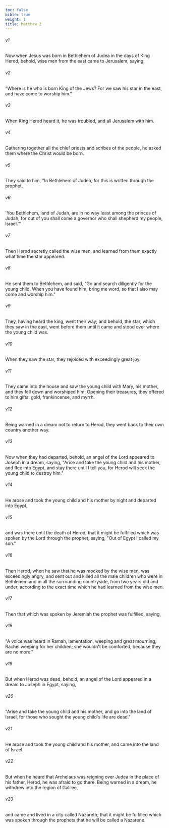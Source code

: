 ```yaml
---
toc: false
bible: true
weight: 1
title: Matthew 2
---
```




###### v1 
Now when Jesus was born in Bethlehem of Judea in the days of King Herod, behold, wise men from the east came to Jerusalem, saying, 

###### v2 
"Where is he who is born King of the Jews? For we saw his star in the east, and have come to worship him." 

###### v3 
When King Herod heard it, he was troubled, and all Jerusalem with him. 

###### v4 
Gathering together all the chief priests and scribes of the people, he asked them where the Christ would be born. 

###### v5 
They said to him, "In Bethlehem of Judea, for this is written through the prophet, 

###### v6 
'You Bethlehem, land of Judah, are in no way least among the princes of Judah; for out of you shall come a governor who shall shepherd my people, Israel.'" 

###### v7 
Then Herod secretly called the wise men, and learned from them exactly what time the star appeared. 

###### v8 
He sent them to Bethlehem, and said, "Go and search diligently for the young child. When you have found him, bring me word, so that I also may come and worship him." 

###### v9 
They, having heard the king, went their way; and behold, the star, which they saw in the east, went before them until it came and stood over where the young child was. 

###### v10 
When they saw the star, they rejoiced with exceedingly great joy. 

###### v11 
They came into the house and saw the young child with Mary, his mother, and they fell down and worshiped him. Opening their treasures, they offered to him gifts: gold, frankincense, and myrrh. 

###### v12 
Being warned in a dream not to return to Herod, they went back to their own country another way. 

###### v13 
Now when they had departed, behold, an angel of the Lord appeared to Joseph in a dream, saying, "Arise and take the young child and his mother, and flee into Egypt, and stay there until I tell you, for Herod will seek the young child to destroy him." 

###### v14 
He arose and took the young child and his mother by night and departed into Egypt, 

###### v15 
and was there until the death of Herod, that it might be fulfilled which was spoken by the Lord through the prophet, saying, "Out of Egypt I called my son." 

###### v16 
Then Herod, when he saw that he was mocked by the wise men, was exceedingly angry, and sent out and killed all the male children who were in Bethlehem and in all the surrounding countryside, from two years old and under, according to the exact time which he had learned from the wise men. 

###### v17 
Then that which was spoken by Jeremiah the prophet was fulfilled, saying, 

###### v18 
"A voice was heard in Ramah, lamentation, weeping and great mourning, Rachel weeping for her children; she wouldn't be comforted, because they are no more." 

###### v19 
But when Herod was dead, behold, an angel of the Lord appeared in a dream to Joseph in Egypt, saying, 

###### v20 
"Arise and take the young child and his mother, and go into the land of Israel, for those who sought the young child's life are dead." 

###### v21 
He arose and took the young child and his mother, and came into the land of Israel. 

###### v22 
But when he heard that Archelaus was reigning over Judea in the place of his father, Herod, he was afraid to go there. Being warned in a dream, he withdrew into the region of Galilee, 

###### v23 
and came and lived in a city called Nazareth; that it might be fulfilled which was spoken through the prophets that he will be called a Nazarene.
